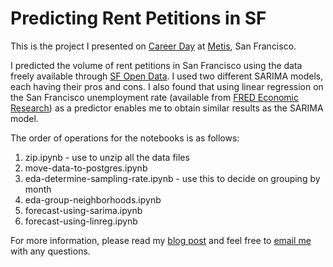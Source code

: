 # Predicting Rent Petitions in SF

This is the project I presented on [Career Day](https://www.eventbrite.com/e/find-your-next-data-scientist-in-san-francisco-at-metis-career-day-for-employers-tickets-62002954506) at [Metis](https://www.thisismetis.com/), San Francisco.

I predicted the volume of rent petitions in San Francisco using the data freely available through [SF Open Data](https://data.sfgov.org/Housing-and-Buildings/Petitions-to-the-Rent-Board/6swy-cmkq). I used two different SARIMA models, each having their pros and cons. I also found that using linear regression on the San Francisco unemployment rate (available from [FRED Economic Research](https://fred.stlouisfed.org/series/CASANF0URN)) as a predictor enables me to obtain similar results as the SARIMA model.

The order of operations for the notebooks is as follows:

1. zip.ipynb - use to unzip all the data files
2. move-data-to-postgres.ipynb
3. eda-determine-sampling-rate.ipynb - use this to decide on grouping by month
4. eda-group-neighborhoods.ipynb
5. forecast-using-sarima.ipynb
6. forecast-using-linreg.ipynb

For more information, please read my [blog post](https://harrisonized.github.io/2019/06/25/sf-rent-petitions.html) and feel free to [email me](mailto:harrisonized@gmail.com) with any questions.